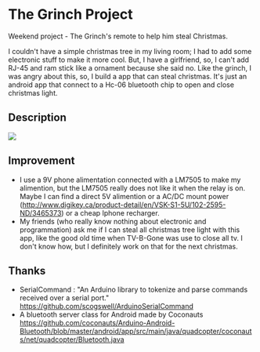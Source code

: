 # The Grinch Project
Weekend project - The Grinch's remote to help him steal Christmas.

I couldn't have a simple christmas tree in my living room; I had to add some electronic stuff to make it more cool. But, I have a girlfriend, so, I can't add RJ-45 and ram stick like a ornament because she said no. Like the grinch, I was angry about this, so, I build a app that can steal christmas.
It's just an android app that connect to a Hc-06 bluetooth chip to open and close christmas light.

## Description

![]({{site.baseurl}}/screenshot_1.png)

## Improvement

- I use a 9V phone alimentation connected with a LM7505 to make my alimention, but the LM7505 really does not like it when the relay is on. Maybe I can find a direct 5V alimention or a AC/DC mount power (http://www.digikey.ca/product-detail/en/VSK-S1-5U/102-2595-ND/3465373) or a cheap Iphone recharger. 
- My friends (who really know nothing about electronic and programmation) ask me if I can steal all christmas tree light with this app, like the good old time when TV-B-Gone was use to close all tv. I don't know how, but I definitely work on that for the next christmas.

## Thanks

- SerialCommand : "An Arduino library to tokenize and parse commands received over a serial port."
https://github.com/scogswell/ArduinoSerialCommand
- A bluetooth server class for Android made by Coconauts
https://github.com/coconauts/Arduino-Android-Bluetooth/blob/master/android/app/src/main/java/quadcopter/coconauts/net/quadcopter/Bluetooth.java

